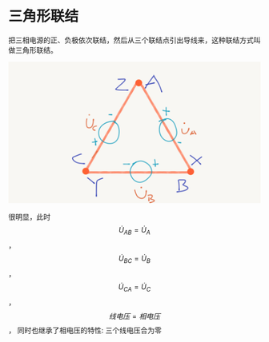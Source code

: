 # 三角形联结

把三相电源的正、负极依次联结，然后从三个联结点引出导线来，这种联结方式叫做三角形联结。

![](../../../.gitbook/assets/SanXiangDianSanJiaoXingLianJie.png)

很明显，此时 $$\dot U_{AB} = \dot U_{A}$$，$$\dot U_{BC} = \dot U_{B}$$，$$\dot U_{CA} = \dot U_{C}$$，$$线电压 = 相电压$$， 同时也继承了相电压的特性: 三个线电压合为零

